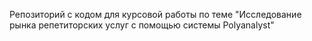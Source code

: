 Репозиторий с кодом для курсовой работы по теме "Исследование рынка репетиторских услуг с помощью системы
Polyanalyst"
